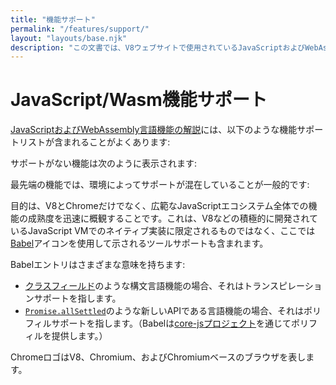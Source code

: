 ```yaml
---
title: "機能サポート"
permalink: "/features/support/"
layout: "layouts/base.njk"
description: "この文書では、V8ウェブサイトで使用されているJavaScriptおよびWebAssembly言語機能サポートリストについて説明します。"
---
```

# JavaScript/Wasm機能サポート

[JavaScriptおよびWebAssembly言語機能の解説](/features)には、以下のような機能サポートリストが含まれることがよくあります:

<feature-support chrome="71"
                 firefox="65"
                 safari="12"
                 nodejs="12"
                 babel="yes"></feature-support>

サポートがない機能は次のように表示されます:

<feature-support chrome="no"
                 firefox="no"
                 safari="no"
                 nodejs="no"
                 babel="no"></feature-support>

最先端の機能では、環境によってサポートが混在していることが一般的です:

<feature-support chrome="partial"
                 firefox="yes"
                 safari="yes"
                 nodejs="no"
                 babel="yes"></feature-support>

目的は、V8とChromeだけでなく、広範なJavaScriptエコシステム全体での機能の成熟度を迅速に概観することです。これは、V8などの積極的に開発されているJavaScript VMでのネイティブ実装に限定されるものではなく、ここでは[Babel](https://babeljs.io/)アイコンを使用して示されるツールサポートも含まれます。

<!--truncate-->
Babelエントリはさまざまな意味を持ちます:

- [クラスフィールド](/features/class-fields)のような構文言語機能の場合、それはトランスピレーションサポートを指します。
- [`Promise.allSettled`](/features/promise-combinators#promise.allsettled)のような新しいAPIである言語機能の場合、それはポリフィルサポートを指します。（Babelは[core-jsプロジェクト](https://github.com/zloirock/core-js)を通じてポリフィルを提供します。）

ChromeロゴはV8、Chromium、およびChromiumベースのブラウザを表します。

